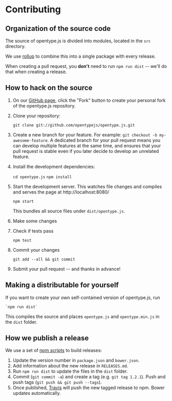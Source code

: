 # Contributing

## Organization of the source code

The source of opentype.js is divided into modules, located in the `src` directory.

We use [rollup](https://rollupjs.org/) to combine this into a single package with every release.

When creating a pull request, you **don't** need to run `npm run dist` -- we'll do that when creating a release.

## How to hack on the source

1. On our [GitHub page](https://github.com/opentypejs/opentype.js), click the "Fork" button to create your personal fork
   of the opentype.js repository.

2. Clone your repository:

    `git clone git://github.com/opentypejs/opentype.js.git`

3. Create a new branch for your feature. For example: `git checkout -b my-awesome-feature`.
    A dedicated branch for your pull request means you can develop multiple features at the same time, and ensures
    that your pull request is stable even if you later decide to develop an unrelated feature.

4. Install the development dependencies:

    `cd opentype.js`
    `npm install`

5. Start the development server. This watches file changes and compiles and serves the page at http://localhost:8080/

    `npm start`

   This bundles all source files under `dist/opentype.js`.

6. Make some changes

7. Check if tests pass

    `npm test`

8. Commit your changes

    `git add --all && git commit`

9. Submit your pull request -- and thanks in advance!

## Making a distributable for yourself

If you want to create your own self-contained version of opentype.js, run

    `npm run dist`

This compiles the source  and places `opentype.js` and `opentype.min.js` in the `dist` folder.

## How we publish a release

We use a set of [npm scripts](https://www.npmjs.org/doc/misc/npm-scripts.html) to build releases:

1. Update the version number in `package.json` and `bower.json`.
2. Add information about the new release in `RELEASES.md`.
3. Run `npm run dist` to update the files in the `dist` folder.
4. Commit (`git commit -a`) and create a tag (e.g. `git tag 1.2.1`). Push and push tags (`git push && git push --tags`).
5. Once published, [Travis](https://travis-ci.org/) will push the new tagged release to npm. Bower updates automatically.
